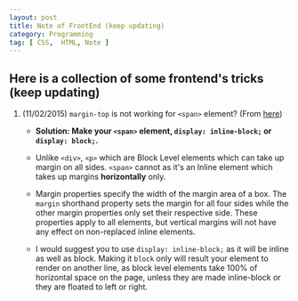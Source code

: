 ```yaml
---
layout: post
title: Note of FrontEnd (keep updating)
category: Programming
tag: [ CSS,  HTML, Note ]
---
```


## Here is a collection of some frontend's tricks (keep updating)

1. (11/02/2015) `margin-top` is not working for `<span>` element? (From [here](https://stackoverflow.com/questions/11700985/margin-top-not-working-for-span-element/11700999#11700999?newreg=eb8146d53dde4accaadf5b0e1c86aa6e))  

	*	**Solution: Make your `<span>` element, `display: inline-block;` or `display: block;`.**

	*	Unlike `<div>`, `<p>` which are Block Level elements which can take up margin on all sides. `<span>` cannot as it's an Inline element which takes up margins **horizontally** only.  

	*	Margin properties specify the width of the margin area of a box. The `margin` shorthand property sets the margin for all four sides while the other margin properties only set their respective side. These properties apply to all elements, but vertical margins will not have any effect on non-replaced inline elements.  
	
	*	I would suggest you to use `display: inline-block;` as it will be inline as well as block. Making it `block` only will result your element to render on another line, as block level elements take 100% of horizontal space on the page, unless they are made inline-block or they are floated to left or right.